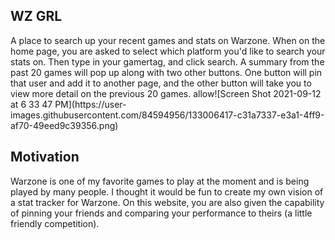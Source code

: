 <h2>WZ GRL</h2>
<p>A place to search up your recent games and stats on Warzone. When on the home page, you are asked to select which platform you'd like to search your stats on. Then type in your gamertag, and click search. A summary from the past 20 games will pop up along with two other buttons. One button will pin that user and add it to another page, and the other button will take you to view more detail on the previous 20 games. allow![Screen Shot 2021-09-12 at 6 33 47 PM](https://user-images.githubusercontent.com/84594956/133006417-c31a7337-e3a1-4ff9-af70-49eed9c39356.png)
</p>
<h2>Motivation</h2>
<p>Warzone is one of my favorite games to play at the moment and is being played by many people. I thought it would be fun to create my own vision of a stat tracker for Warzone. On this website, you are also given the capability of pinning your friends and comparing your performance to theirs (a little friendly competition).</p>
